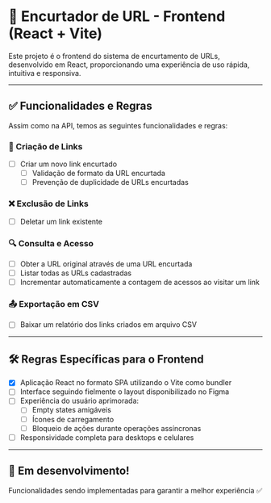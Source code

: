 
# 🔗 Encurtador de URL - Frontend (React + Vite)

Este projeto é o frontend do sistema de encurtamento de URLs, desenvolvido em React, proporcionando uma experiência de uso rápida, intuitiva e responsiva.

---

## ✅ Funcionalidades e Regras

Assim como na API, temos as seguintes funcionalidades e regras:

### 📌 Criação de Links
- [ ] Criar um novo link encurtado
  - [ ] Validação de formato da URL encurtada
  - [ ] Prevenção de duplicidade de URLs encurtadas

### ❌ Exclusão de Links
- [ ] Deletar um link existente

### 🔍 Consulta e Acesso
- [ ] Obter a URL original através de uma URL encurtada
- [ ] Listar todas as URLs cadastradas
- [ ] Incrementar automaticamente a contagem de acessos ao visitar um link

### 📤 Exportação em CSV
- [ ] Baixar um relatório dos links criados em arquivo CSV

---

## 🛠️ Regras Específicas para o Frontend

- [x] Aplicação React no formato SPA utilizando o Vite como bundler
- [ ] Interface seguindo fielmente o layout disponibilizado no Figma
- [ ] Experiência do usuário aprimorada:
  - [ ] Empty states amigáveis
  - [ ] Ícones de carregamento
  - [ ] Bloqueio de ações durante operações assíncronas
- [ ] Responsividade completa para desktops e celulares

---

## 🚀 Em desenvolvimento!
Funcionalidades sendo implementadas para garantir a melhor experiência ✅
